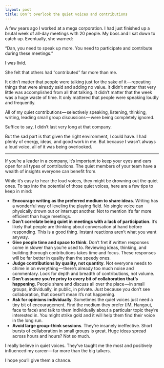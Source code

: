 ```yaml
---
layout: post
title: Don’t overlook the quiet voices and contributions
---
```


A few years ago I worked at a mega corporation. I had just finished up a brutal week of all-day meetings with 20 people. My boss and I sat down to catch up. Eventually, she warned:

“Dan, you need to speak up more. You need to participate and contribute during these meetings.”

I was livid.

She felt that others had “contributed” far more than me.

It didn’t matter that people were talking just for the sake of it — repeating things that were already said and adding no value. It didn’t matter that very little was accomplished from all that talking. It didn’t matter that the week was a huge waste of time. It only mattered that people were speaking loudly and frequently.

All of my quiet contributions — selectively speaking, listening, thinking, writing, leading small group discussions — were being completely ignored.

Suffice to say, I didn’t last very long at that company.

But the sad part is that given the right environment, I could have. I had plenty of energy, ideas, and good work in me. But because I wasn’t always a loud voice, all of it was being overlooked.

---

If you’re a leader in a company, it’s important to keep your eyes and ears open for all types of contributions. The quiet members of your team have a wealth of insights everyone can benefit from.

While it’s easy to hear the loud voices, they might be drowning out the quiet ones. To tap into the potential of those quiet voices, here are a few tips to keep in mind:

* **Encourage writing as the preferred medium to share ideas**. Writing has a wonderful way of leveling the playing field. No single voice can physically drown out or interrupt another. Not to mention it’s far more efficient than huge meetings.
* **Don’t correlate being quiet in meetings with a lack of participation**. It’s likely that people are thinking about conversation at hand before responding. This is a good thing. Instant reactions aren’t what you want anyway.
* **Give people time and space to think**. Don’t fret if written responses come in slower than you’re used to. Reviewing ideas, thinking, and building thorough contributions takes time and focus. These responses will be far better in quality than the speedy ones.
* **Judge contributions by quality, not quantity**. Not everyone needs to chime in on everything — there’s already too much noise and commentary. Look for depth and breadth of contributions, not volume.
* **Don’t assume you’re privy to every bit of collaboration that’s happening**. People share and discuss all over the place — in small groups, individually, in public, in private. Just because you don’t see collaboration, that doesn’t mean it’s not happening.
* **Ask for opinions individually**. Sometimes the quiet voices just need a tiny bit of encouragement. Find the medium they prefer (IM, Hangout, face to face) and talk to them individually about a particular topic they’re interested in. You might strike gold and it will help them find their voice in the long run.
* **Avoid large group-think sessions**. They’re insanely ineffective. Short bursts of collaboration in small groups is great. Huge ideas spread across hours and hours? Not so much.

I really believe in quiet voices. They’ve taught me the most and positively influenced my career — far more than the big talkers.

I hope you’ll give them a chance.